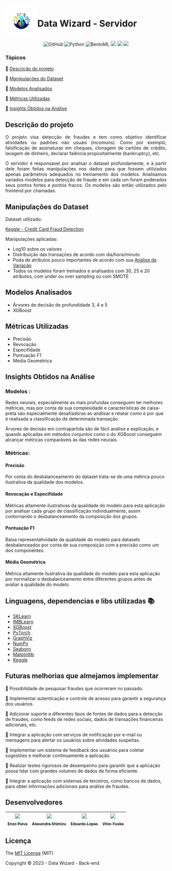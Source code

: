 <div style="display: flex; align-items: center;">
  <img src="data_wizard_logo.png" alt="Data Wizard Logo" width="100" height="100" align="left">
  <h1>Data Wizard - Servidor</h1>
</div>

<p align="center">

  <img alt="GitHub" src="https://img.shields.io/static/v1?label=GitHub&message=deploy&color=blue&style=for-the-badge&logo=github"/>
<img alt="Python" src="https://img.shields.io/static/v1?label=Python&message=3.10&color=blue&style=for-the-badge&logo=python"/>
<img alt="BentoML" src="https://img.shields.io/static/v1?label=BentoML&message=1.1.0&color=blue&style=for-the-badge&logo=python"/>

  <img src="http://img.shields.io/static/v1?label=License&message=MIT&color=green&style=for-the-badge"/>
  <img src="http://img.shields.io/static/v1?label=TESTES&message=%3E100&color=GREEN&style=for-the-badge"/>
   <img src="http://img.shields.io/static/v1?label=VERSAO&message=1.0.0&color=GREEN&style=for-the-badge"/>
   
</p>

### Tópicos 
:small_blue_diamond: [Descrição do projeto](#descrição-do-projeto)

:small_blue_diamond: [Manipulações do Dataset](#manipulações-do-dataset)

:small_blue_diamond: [Modelos Analisados](#modelos-analisados)

:small_blue_diamond: [Métricas Utilizadas](#metricas-utilizadas)

:small_blue_diamond: [Insights Obtidos na Análise](#insights-obtidos-na-analise)

## Descrição do projeto 

<p align="justify">
  O projeto visa detecção de fraudes e tem como objetivo identificar atividades ou padrões não usuais (incomuns). Como por exemplo, falsificação de assinaturas em cheques, clonagem de cartões de crédito, lavagem de dinheiro, declarar falência propositalmente (bankruptcy), etc.
</p>

<p align="justify">
    O servidor é responsavel por analisar o dataset profundamente, e à partir dele foram feitas manipulações nos dados para que fossem utilizados apenas parâmetros adequados no treinamento dos modelos.
    Analisamos variados modelos para detecção de fraude e em cada um foram poderados seus pontos fortes e pontos fracos. Os modelos são então utilizados pelo frontend por chamadas.
</p>

## Manipulações do Dataset

Dataset utilizado: 

[Keggle - Credit Card Fraud Detection](https://www.kaggle.com/datasets/mlg-ulb/creditcardfraud) 

Manipulações aplicadas:

- Log10 sobre os valores
- Distribuição das transações de acordo com dia/hora/minuto
- Poda de atributos pouco importantes de acordo com sua [Análise de Variação](https://blog.minitab.com/en/adventures-in-statistics-2/understanding-analysis-of-variance-anova-and-the-f-test)
- Todos os modelos foram treinados e analisados com 30, 25 e 20 atributos, com under ou over sampling ou com SMOTE

## Modelos Analisados

- Árvores de decisão de profundidade 3, 4 e 5
- XGBoost

## Métricas Utilizadas

- Precisão
- Revocação
- Especifidade
- Pontuação F1
- Média Geométrica


## Insights Obtidos na Análise
### Modelos :
Redes neurais, especialmente as mais profundas conseguem ter melhores métricas, mas por conta de sua complexidade e características de caixa-preta são especialmente desafiadoras ao análisar e relatar como e por que é realisada a classificação de determinada transação.

Árvores de decisão em contrapartida são de fácil análise e explicação, e quando aplicadas em métodos conjuntos como o do XGBoost conseguém alcançar métricas comparáveis às das redes neurais.

### Métricas:

#### Precisão
Por conta do desbalanceamento do dataset trata-se de uma métrica pouco ilustrativa da qualidade dos modelos.

#### Revocação e Especifidade
Métricas altamente ilustrativas da qualidade do modelo para esta aplicação por análisar cada grupo de classificação individualmente, assim contornando o desbalanceamento da composição dos grupos. 

#### Pontuação F1
Baixa representatividade da qualidade do modelo para datasets desbalanceados por conta de sua composição com a precisão como um dos componentes.

#### Média Geométrica
Métrica altamente ilustrativa da qualidade do modelo para esta aplicação por normalizar o desbalanceamento entre diferentes grupos antes de avaliar a qualidade do modelo.


## Linguagens, dependencias e libs utilizadas :books:

- [SKLearn](https://scikit-learn.org/stable/)
- [IMBLearn](https://imbalanced-learn.org/stable/)
- [XGBoost](https://xgboost.readthedocs.io/en/stable/index.html)
- [PyTorch](https://pytorch.org/)
- [GraphViz](https://graphviz.org/)
- [NumPy](https://numpy.org/)
- [Seaborn](https://seaborn.pydata.org/)
- [Matplotlib](https://matplotlib.org/)
- [Keggle](https://www.kaggle.com/datasets/mlg-ulb/creditcardfraud) 

## Futuras melhorias que almejamos implementar

:memo: Possibilidade de pesquisar fraudes que ocorreram no passado.

:memo: Implementar autenticação e controle de acesso para garantir a segurança dos usuários. 

:memo: Adicionar suporte a diferentes tipos de fontes de dados para a detecção de fraudes, como feeds de redes sociais, dados de transações financeiras adicionais, etc.

:memo: Integrar a aplicação com serviços de notificação por e-mail ou mensagens para alertar os usuários sobre atividades suspeitas.

:memo: Implementar um sistema de feedback dos usuários para coletar sugestões e melhorar continuamente a aplicação.

:memo: Realizar testes rigorosos de desempenho para garantir que a aplicação possa lidar com grandes volumes de dados de forma eficiente.

:memo: Integrar a aplicação com sistemas de terceiros, como bancos de dados, para obter informações adicionais para análise de fraudes.

## Desenvolvedores

| [<img src="https://github.com/enzodpaiva.png?size=460u=071f7791bb03f8e102d835bdb9c2f0d3d24e8a34&v=4" width=115><br><sub>Enzo Paiva</sub>](https://github.com/enzodpaiva) |  [<img src="https://github.com/AlexandreSh.png?size=460&u=071f7791bb03f8e102d835bdb9c2f0d3d24e8a34&v=4" width=115><br><sub>Alexandre Shimizu</sub>](https://github.com/AlexandreSh) |  [<img src="https://github.com/edu010101.png?size=460&u=071f7791bb03f8e102d835bdb9c2f0d3d24e8a34&v=4" width=115><br><sub>Eduardo Lopes</sub>](https://github.com/edu010101) | [<img src="https://github.com/TuskNinja.png?size=460&u=071f7791bb03f8e102d835bdb9c2f0d3d24e8a34&v=4" width=115><br><sub>Vitor Yuske</sub>](https://github.com/TuskNinja) |
| :---: | :---: | :---: | :---: |


## Licença 

The [MIT License]() (MIT)

Copyright :copyright: 2023 - Data Wizard - Back-end
